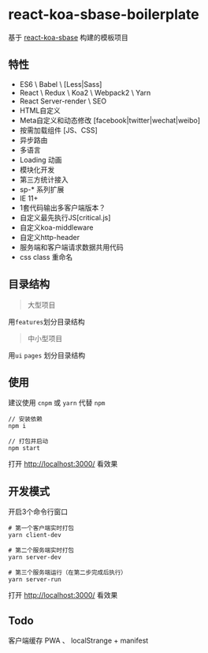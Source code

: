 # react-koa-sbase-boilerplate

基于 [react-koa-sbase](url=https://github.com/dongwenxiao/react-koa-sbase) 构建的模板项目

## 特性

- ES6 \ Babel \ [Less|Sass]
- React \ Redux \ Koa2 \ Webpack2 \ Yarn
- React Server-render \ SEO
- HTML自定义
- Meta自定义和动态修改 [facebook|twitter|wechat|weibo]
- 按需加载组件 [JS、CSS]
- 异步路由
- 多语言
- Loading 动画
- 模块化开发
- 第三方统计接入
- sp-* 系列扩展
- IE 11+
- 1套代码输出多客户端版本？
- 自定义最先执行JS[critical.js]
- 自定义koa-middleware
- 自定义http-header
- 服务端和客户端请求数据共用代码
- css class 重命名


## 目录结构

> 大型项目

用```features```划分目录结构

> 中小型项目

用```ui``` ```pages``` 划分目录结构


## 使用

建议使用 ```cnpm``` 或 ```yarn``` 代替 ```npm```


```
// 安装依赖
npm i

// 打包并启动
npm start

```

打开 [http://localhost:3000/](http://localhost:3000/) 看效果


## 开发模式

开启3个命令行窗口

```
# 第一个客户端实时打包
yarn client-dev
```


```
# 第二个服务端实时打包
yarn server-dev
```


```
# 第三个服务端运行（在第二步完成后执行）
yarn server-run
```


打开 [http://localhost:3000/](http://localhost:3000/) 看效果

## Todo

客户端缓存 PWA 、 localStrange + manifest